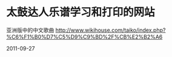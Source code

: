 # 太鼓达人乐谱学习和打印的网站


亚洲版中的中文歌曲
http://www.wikihouse.com/taiko/index.php?%C6%F1%B0%D7%C5%D9%C9%BD%2F%CB%E2%B2%A6



2011-09-27